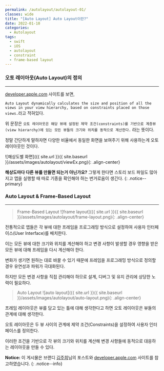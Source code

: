 ```yaml
---
permalink: /autolayout/autolayout-01/
classes: wide
title: "[Auto Layout] Auto Layout이란?"
date: 2022-01-10
categories:
  - Autolayout
tags:
  - swift
  - iOS
  - autolayout
  - constraint
  - frame-based layout
---
```


### 오토 레이아웃(Auto Layout)의 정의

---

[developer.apple.com](https://developer.apple.com/library/archive/documentation/UserExperience/Conceptual/AutolayoutPG/index.html) 사이트를 보면,

`Auto Layout dynamically calculates the size and position of all the views in your view hierarchy, based on constraints placed on those views.`라고 적혀있다.

위 문장은 `오토 레이아웃은 해당 뷰에 설정된 제약 조건(constraints)를 기반으로 계층뷰(view hierarchy)에 있는 모든 뷰들의 크기와 위치를 동적으로 계산한다.` 라는 뜻이다.

정말 간단하게 말하자면 다양한 비율에서 동일한 화면을 보여주기 위해 사용하는게 오토 레이아웃인 것이다.

![해상도별 화면]({{ site.url }}{{ site.baseurl }}/assets/images/autolayout/viewEx.png){: .align-center}

**해상도마다 다른 뷰를 만들면 되는거 아닌가요?**
그렇게 한다면 스토리 보드 파일도 많아지고 앱을 실행할 때 따로 기종을 확인해야 하는 번거로움이 생긴다.
{: .notice--primary}

### Auto Layout & Frame-Based Layout

---

> Frame-Based Layout
> ![frame layout]({{ site.url }}{{ site.baseurl }}/assets/images/autolayout/frame-layout.png){: .align-center}

전통적으로 앱들은 각 뷰에 대한 프레임을 프로그래밍 방식으로 설정하여 사용자 인터페이스(User Interface)를 배치한다.

이는 모든 뷰에 대한 크기와 위치를 계산해야 하고 변경 사항이 발생할 경우 영향을 받은 모든 뷰에 대해 프레임을 다시 계산해야 한다.

변화가 생기면 원하는 대로 바꿀 수 있기 때문에 프레임을 프로그래밍 방식으로 정의할 경우 유연성과 파워가 극대화된다.

하지만 모든 변경 사항을 직접 관리해야 하므로 설계, 디버그 및 유지 관리에 상당한 노력이 필요하다.

> Auto Layout
> ![auto layout]({{ site.url }}{{ site.baseurl }}/assets/images/autolayout/auto-layout.png){: .align-center}

프레임 레이아웃은 뷰를 담고 있는 틀에 대해 생각한다고 하면 오토 레이아웃은 뷰들의 관계에 대해 생각한다.

오토 레이아웃은 두 뷰 사이의 관계에 제약 조건(Constraints)을 설정하여 사용자 인터페이스를 정의한다.

이러한 조건을 기반으로 각 뷰의 크기와 위치를 계산해 변경 사항들에 동적으로 대응하는 레이아웃을 만들 수 있다.

**Notice:** 이 게시물은 브랜디 [김주희](http://labs.brandi.co.kr/2018/05/30/kimjh.html "브랜디 김주희님 포스트")님의 포스트와 [developer.apple.com](https://developer.apple.com/library/archive/documentation/UserExperience/Conceptual/AutolayoutPG/index.html) 사이트를 참고하였습니다.
{: .notice--info}
